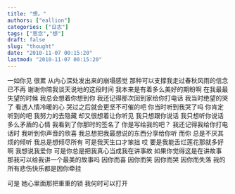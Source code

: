 ```yaml
---
title: "想。"
authors: ["eallion"]
categories: ["日志"]
tags: ["思念","想"]
draft: false
slug: "thought"
date: "2010-11-07 00:15:20"
lastmod: "2010-11-07 00:15:20"
---
```


一如你见
很累
从内心深处发出来的崩塌感觉
那种可以支撑我走过春秋风雨的信念已不再
谢谢你陪我谈天说地的这段时间
我本来是有着多么美好的期盼啊
在我最最失望的时候
我总会想着你想到你
我还记得那次回到家给你打电话
我当时绝望的哭了
看透人情冷暖的心
哭过之后就会更坚不可催的吧
你当时听到我哭了吗
你肯定听到的吧
我努力的去隐藏
却又很想着让你听见
我只想跟你说话
我只想听你说话
多么矛盾的心情
我看到了你那时的签名了
你是写给我的吧？
我还记得我给你打电话时
我听到你声音的欣喜
我总想把我最想说的东西分享给你听
而你
总是不厌其烦的倾听
我总是想倾尽所有
可是我天生口才笨拙
哎
要是我能舌烂莲花那就多好啊
我想说我爱你
可是你总是把我真心当成我在讲事故
如果你觉得这是在讲故事
那我可以给我讲一个最美的故事吗
因你而喜
因你而笑
因你而哭
因你而失落
我的所有悲伤快乐都是因你牵挂

可是
她心里面那把重重的锁
我何时可以打开
